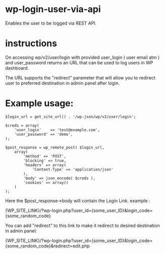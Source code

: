 # wp-login-user-via-api
Enables the user to be logged via REST API.

# instructions

On accessing wp/v2/user/login with provided user_login ( user email atm ) and user_password returns an URL that can be used to log users in WP dashboard.

The URL supports the "redirect" parameter that will allow you to redirect user to preferred destination in admin panel after login.

# Example usage:

    $login_url = get_site_url() . '/wp-json/wp/v2/user/login';

    $creds = array(
        'user_login'    => 'test@example.com',
        'user_password' => 'demo',
    );

    $post_response = wp_remote_post( $login_url,
        array(
            'method' => 'POST',
            'blocking' => true,
            'headers' => array(
                'Content-Type' => 'application/json'
            ),
            'body' => json_encode( $creds ),
            'cookies' => array()
        )
    );

Here the $post_response->body will contain the Login Link. example :

{WP_SITE_LINK}/?wp-login.php?user_id={some_user_ID}&login_code={some_random_code}

You can add "redirect" to this link to make it redirect to desired destination in admin panel:

{WP_SITE_LINK}/?wp-login.php?user_id={some_user_ID}&login_code={some_random_code}&redirect=edit.php

